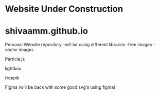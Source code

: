 # Website Under Construction

# shivaamm.github.io
Personal Website repository
-will be using different libraries
-free images
-vector images

Particle.js

lightbox

freepik

Figma (will be back with some good svg's using figma)
